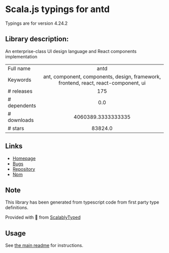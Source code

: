 
# Scala.js typings for antd

Typings are for version 4.24.2

## Library description:
An enterprise-class UI design language and React components implementation

|                    |                 |
| ------------------ | :-------------: |
| Full name          | antd |
| Keywords           | ant, component, components, design, framework, frontend, react, react-component, ui |
| # releases         | 175 |
| # dependents       | 0.0 |
| # downloads        | 4060389.3333333335 |
| # stars            | 83824.0 |

## Links
- [Homepage](https://ant.design)
- [Bugs](https://github.com/ant-design/ant-design/issues)
- [Repository](https://github.com/ant-design/ant-design)
- [Npm](https://www.npmjs.com/package/antd)
    


## Note
This library has been generated from typescript code from first party type definitions.

Provided with :purple_heart: from [ScalablyTyped](https://github.com/oyvindberg/ScalablyTyped)

## Usage
See [the main readme](../../readme.md) for instructions.


